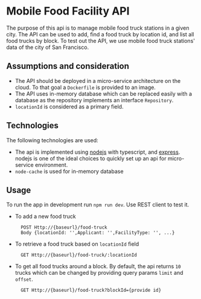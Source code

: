 # Mobile Food Facility API
The purpose of this api is to manage mobile food truck stations in a given city. The API can be used to add, find a food truck by location id, and list all food trucks by block. To test out the API, we use mobile food truck stations' data of the city of San Francisco. 

## Assumptions and consideration
- The API should be deployed in a micro-service architecture on the cloud. To that goal a `Dockerfile` is provided to
  an image.
- The API uses in-memory database which can be replaced easily with a database as the
  repository implements an interface `Repository`.
- `locationId` is considered as a primary field. 

## Technologies
The following technologies are used:
- The api is implemented using [nodejs](https://nodejs.org/en/) with typescript, and [express](https://expressjs.com/).
  nodejs is one of the ideal choices to quickly set up an api for micro-service environment.
- `node-cache` is used for in-memory database

## Usage

To run the app in development run `npm run dev`. Use REST client to test it.  

- To add a new food truck
  ```
    POST Http://{baseurl}/food-truck
    Body {locationId: '',Applicant: '',FacilityType: '', ...}
  ```

- To retrieve a food truck based on `locationId` field
  ```
    GET Http://{baseurl}/food-truck/:locationId
  ```

- To get all food trucks around a block.
  By default, the api returns `10` trucks which can be changed by providing query
  params `limit` and `offset`.
  ```
    GET Http://{baseurl}/food-truck?blockId={provide id}
  ```